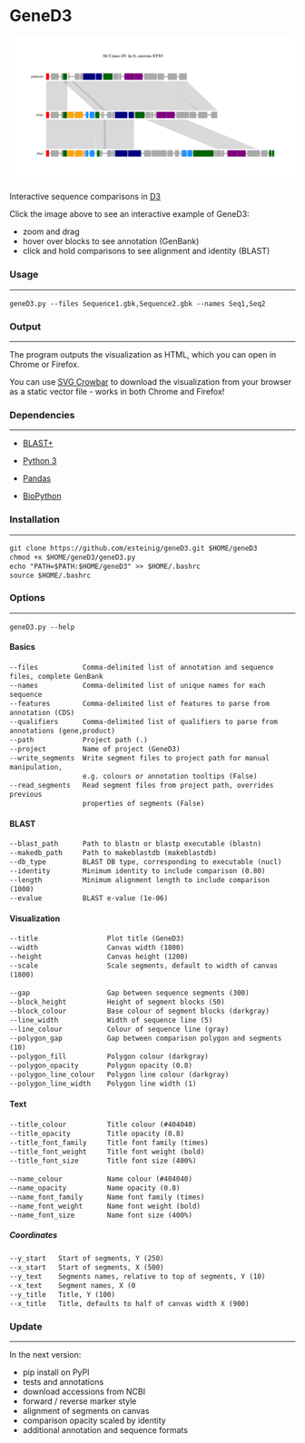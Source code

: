 # GeneD3

[![Click for interactive visualization with GeneD3](https://github.com/esteinig/geneD3/blob/master/title_image.png)](http://htmlpreview.github.io/?https://github.com/esteinig/geneD3/master/title_image.html)

Interactive sequence comparisons in [D3](https://github.com/d3)

Click the image above to see an interactive example of GeneD3:
* zoom and drag
* hover over blocks to see annotation (GenBank)
* click and hold comparisons to see alignment and identity (BLAST)

### Usage
---

`geneD3.py --files Sequence1.gbk,Sequence2.gbk --names Seq1,Seq2`

### Output
---

The program outputs the visualization as HTML, which you can open in Chrome or Firefox.

You can use [SVG Crowbar](http://nytimes.github.io/svg-crowbar/) to download the visualization from your browser as a static vector file - works in both Chrome and Firefox!

### Dependencies
---

* [BLAST+](https://blast.ncbi.nlm.nih.gov/Blast.cgi?PAGE_TYPE=BlastDocs&DOC_TYPE=Download)
* [Python 3](https://www.continuum.io/downloads)

* [Pandas](http://pandas.pydata.org/)
* [BioPython](http://biopython.org/wiki/Documentation)

### Installation
---

```
git clone https://github.com/esteinig/geneD3.git $HOME/geneD3
chmod +x $HOME/geneD3/geneD3.py
echo "PATH=$PATH:$HOME/geneD3" >> $HOME/.bashrc
source $HOME/.bashrc
```

### Options
---

`geneD3.py --help`

#### Basics

```
--files           Comma-delimited list of annotation and sequence files, complete GenBank
--names           Comma-delimited list of unique names for each sequence
--features        Comma-delimited list of features to parse from annotation (CDS)
--qualifiers      Comma-delimited list of qualifiers to parse from annotations (gene,product)
--path            Project path (.)
--project         Name of project (GeneD3)
--write_segments  Write segment files to project path for manual manipulation,
                  e.g. colours or annotation tooltips (False)
--read_segments   Read segment files from project path, overrides previous
                  properties of segments (False)
```

#### BLAST

```
--blast_path      Path to blastn or blastp executable (blastn)
--makedb_path     Path to makeblastdb (makeblastdb)
--db_type         BLAST DB type, corresponding to executable (nucl)
--identity        Minimum identity to include comparison (0.80)
--length          Minimum alignment length to include comparison (1000)
--evalue          BLAST e-value (1e-06)
```

#### Visualization

```
--title                 Plot title (GeneD3)
--width                 Canvas width (1800)
--height                Canvas height (1200)
--scale                 Scale segments, default to width of canvas (1800)

--gap                   Gap between sequence segments (300)
--block_height          Height of segment blocks (50)
--block_colour          Base colour of segment blocks (darkgray)
--line_width            Width of sequence line (5)
--line_colour           Colour of sequence line (gray)
--polygon_gap           Gap between comparison polygon and segments (10)
--polygon_fill          Polygon colour (darkgray)
--polygon_opacity       Polygon opacity (0.8)
--polygon_line_colour   Polygon line colour (darkgray)
--polygon_line_width    Polygon line width (1)
```


#### Text

```
--title_colour          Title colour (#404040)
--title_opacity         Title opacity (0.8)
--title_font_family     Title font family (times)
--title_font_weight     Title font weight (bold)
--title_font_size       Title font size (400%)

--name_colour           Name colour (#404040)
--name_opacity          Name opacity (0.8)
--name_font_family      Name font family (times)
--name_font_weight      Name font weight (bold)
--name_font_size        Name font size (400%)
```

##### Coordinates

```
--y_start   Start of segments, Y (250)
--x_start   Start of segments, X (500)
--y_text    Segments names, relative to top of segments, Y (10)
--x_text    Segment names, X (0
--y_title   Title, Y (100)
--x_title   Title, defaults to half of canvas width X (900)
```

### Update
---

In the next version:
* pip install on PyPI
* tests and annotations
* download accessions from NCBI
* forward / reverse marker style
* alignment of segments on canvas
* comparison opacity scaled by identity
* additional annotation and sequence formats

